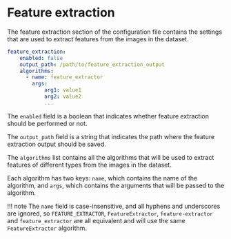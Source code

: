 # Feature extraction

The feature extraction section of the configuration file contains the settings that
are used to extract features from the images in the dataset.

```yaml
feature_extraction:
    enabled: false
    output_path: /path/to/feature_extraction_output
    algorithms:
      - name: feature_extractor
        args:
            arg1: value1
            arg2: value2
            ...
```

The `enabled` field is a boolean that indicates whether feature extraction should be
performed or not.

The `output_path` field is a string that indicates the path where the feature extraction
output should be saved.

The `algorithms` list contains all the algorithms that will be used to extract features
of different types from the images in the dataset.

Each algorithm has two keys: `name`, which contains the name of the algorithm, and
`args`, which contains the arguments that will be passed to the algorithm.

!!! note
    The `name` field is case-insensitive, and all hyphens and underscores are ignored,
    so `FEATURE_EXTRACTOR`, `FeatureExtractor`, `feature-extractor` and `feature_extractor`
    are all equivalent and will use the same `FeatureExtractor` algorithm.
